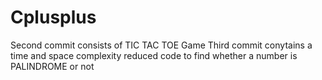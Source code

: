 # Cplusplus

Second commit consists of TIC TAC TOE Game 
Third commit conytains a time and space complexity reduced code to find whether a number is PALINDROME or not
